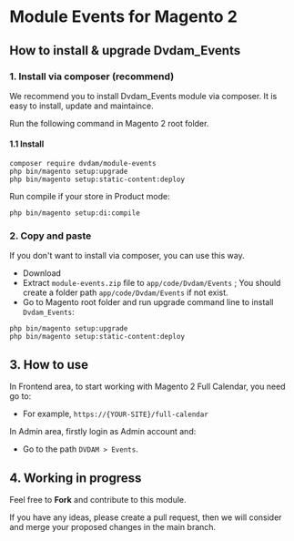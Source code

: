 # Module Events for Magento 2

## How to install & upgrade Dvdam_Events

### 1. Install via composer (recommend)

We recommend you to install Dvdam_Events module via composer. It is easy to install, update and maintaince.

Run the following command in Magento 2 root folder.

#### 1.1 Install

```
composer require dvdam/module-events
php bin/magento setup:upgrade
php bin/magento setup:static-content:deploy
```
Run compile if your store in Product mode:

```
php bin/magento setup:di:compile
```

### 2. Copy and paste

If you don't want to install via composer, you can use this way.

- Download
- Extract `module-events.zip` file to `app/code/Dvdam/Events` ; You should create a folder path `app/code/Dvdam/Events` if not exist.
- Go to Magento root folder and run upgrade command line to install `Dvdam_Events`:

```
php bin/magento setup:upgrade
php bin/magento setup:static-content:deploy
```

## 3. How to use
In Frontend area, to start working with Magento 2 Full Calendar, you need go to: 
- For example, `https://{YOUR-SITE}/full-calendar`

In Admin area, firstly login as Admin account and:
- Go to the path `DVDAM > Events`.


## 4. Working in progress
Feel free to **Fork** and contribute to this module. 

If you have any ideas, please create a pull request, then we will consider and merge your proposed changes in the main branch. 
